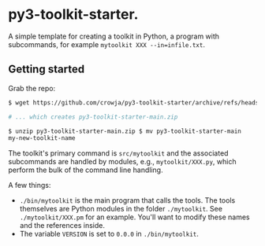 # py3-toolkit-starter.

A simple template for creating a toolkit in Python, a program with subcommands,
for example `mytoolkit XXX --in=infile.txt`.

## Getting started

Grab the repo:

```sh
$ wget https://github.com/crowja/py3-toolkit-starter/archive/refs/heads/main.zip

# ... which creates py3-toolkit-starter-main.zip

$ unzip py3-toolkit-starter-main.zip $ mv py3-toolkit-starter-main
my-new-toolkit-name
```

The toolkit's primary command is `src/mytoolkit` and the associated subcommands
are handled by modules, e.g., `mytoolkit/XXX.py`, which perform the bulk of the
command line handling.

A few things:

*   `./bin/mytoolkit` is the main program that calls the tools. The tools
    themselves are Python modules in the folder `./mytoolkit`. See
    `./mytoolkit/XXX.pm` for an example. You'll want to modify these names and
    the references inside.
*   The variable `VERSION` is set to `0.0.0` in `./bin/mytoolkit`.
